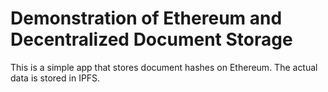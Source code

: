 # Demonstration of Ethereum and Decentralized Document Storage
This is a simple app that stores document hashes on Ethereum. The actual data is stored in IPFS.
